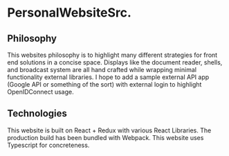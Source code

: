 # PersonalWebsiteSrc.

## Philosophy
This websites philosophy is to highlight many different strategies for front end solutions in a concise space. Displays like the document reader, shells, and broadcast system are all hand crafted while wrapping minimal functionality external libraries. I hope to add a sample external API app (Google API or something of the sort) with external login to highlight OpenIDConnect usage.

## Technologies
This website is built on React + Redux with various React Libraries. The production build has been bundled with Webpack. This website uses Typescript for concreteness.